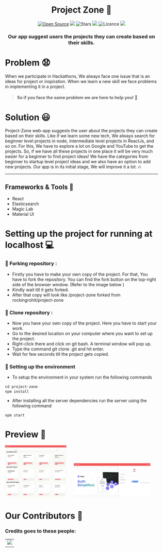 <center> <h1> Project Zone 🚀 </h1> </center>
<div align="center">

[![Open Source](https://badges.frapsoft.com/os/v1/open-source.svg?v=103)](https://github.com/rockingrohit9639/project-zone)
[![](https://img.shields.io/github/forks/rockingrohit9639/project-zone?style=social)](https://github.com/rockingrohit9639/project-zone)
![Stars](https://img.shields.io/github/stars/rockingrohit9639/project-zone?style=social)
[![](https://img.shields.io/github/issues/rockingrohit9639/project-zone?style=social)](https://github.com/rockingrohit9639/project-zone)
![Licence](https://img.shields.io/github/license/rockingrohit9639/project-zone)
[![](https://img.shields.io/badge/Chat-Slack-brightgreen)](https://letsgrowmore.slack.com/archives/C024CFH4ATW)

</div>
<center> <h3> Our app suggest users the projects they can create based on their skills. </h3> </center>

# Problem 😧
When we participate in Hackathons, We always face one issue that is an ideas for project or inspiration. When we learn a new skill we face problems in implementing it in a project. 

 >  #### So if you face the same problem we are here to help you! 🤩

 # Solution 😃

Project-Zone web-app suggests the user about the projects they can create based on their skills. Like if we learn some new tech, We always search for beginner level projects in node, intermediate level projects in ReactJs, and so on. For this, We have to explore a lot on Google and YouTube to get the projects. So, if we have all these projects in one place it will be very much easier for a beginner to find project ideas!
We have the categories from beginner to startup level project ideas and we also have an option to add new projects.
Our app is in its initial stage, We will improve it a lot. 🔥
<hr>

## Frameworks & Tools 🧰
- React
- Elasticsearch 
- Magic Lab
- Material UI

# Setting up the project for running at localhost 💻

### 🚩 Forking repository :
- Firstly you have to make your own copy of the project. For that, You have to fork the repository. You can find the fork button on the top-right side of the browser window. (Refer to the image below )
- Kindly wait till it gets forked.
- After that copy will look like <your-user-name>/project-zone forked from rockingrohit/project-zone
 
### 🚩 Clone repository :
- Now you have your own copy of the project. Here you have to start your work.
- Go to the desired location on your computer where you want to set up the project.
- Right-click there and click on git bash. A terminal window will pop up.
- Type the command git clone <your-fork-url>.git and hit enter.
- Wait for few seconds till the project gets copied.
 
### 🚩 Setting up the environment
- To setup the environment in your system run the following commands
```
cd project-zone
npm install
```

- After installing all the server dependencies run the server using the following command

```
npm start
```

# Preview 👀

<p>
 <img src="Project_Img/Demo1_ProjectZone.png" width=40% />&ensp;&ensp;&ensp;
  <img src="Project_Img/Demo3_ProjectZone.png" width=50% />&ensp;&ensp;&ensp;

</p>

# Our Contributors 🎇
### Credits goes to these people:

<table>
<tr>
<td>
<a href="https://github.com/rockingrohit9639/project-zone/graphs/contributors">
<img src="https://contrib.rocks/image?repo=rockingrohit9639/project-zone" />
</a>
</td>
</tr>
</table>
